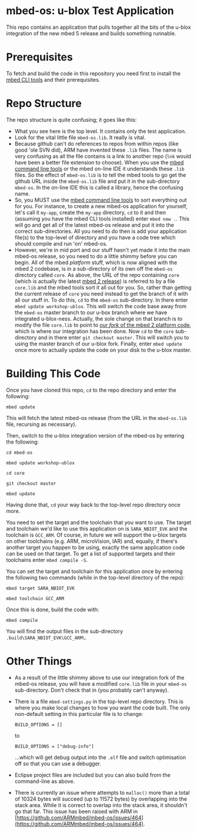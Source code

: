 # mbed-os: u-blox Test Application

This repo contains an application that pulls together all the bits of the u-blox integration of the new mbed 5 release and builds something runnable.

# Prerequisites
To fetch and build the code in this repository you need first to install the [mbed CLI tools](https://github.com/ARMmbed/mbed-cli#installation) and their prerequisites.

# Repo Structure
The repo structure is quite confusing; it goes like this:

* What you see here is the top level. It contains only the test application.
* Look for the vital little file `mbed-os.lib`.  It really is vital.
* Because github can't do references to repos from within repos (like good 'ole SVN did), ARM have invented these `.lib` files.  The name is very confusing as all the file contains is a link to another repo (`lnk` would have been a better file extension to choose).  When you use the [mbed command line tools](https://github.com/ARMmbed/mbed-cli) or the mbed on-line IDE it understands these `.lib` files.  So the effect of `mbed-os.lib` is to tell the mbed tools to go get the github URL inside the `mbed-os.lib` file and put it in the sub-directory `mbed-os`.  In the on-line IDE this is called a library, hence the confusing name.
* So, you MUST use the [mbed command line tools](https://github.com/ARMmbed/mbed-cli) to sort everything out for you.  For instance, to create a new mbed-os application for yourself, let's call it `my-app`, create the `my-app` directory, `cd` to it and then (assuming you have the mbed CLI tools installed) enter `mbed new .`.  This will go and get all of the latest mbed-os release and put it into the correct sub-directories.  All you need to do then is add your application file(s) to the top-level of directory and you have a code tree which should compile and run 'on' mbed-os.
* However, we're in mid port and our stuff hasn't yet made it into the main mbed-os release, so you need to do a little shimmy before you can begin.  All of the mbed _platform_ stuff, which is now aligned with the mbed 2 codebase, is in a sub-directory of its own off the `mbed-os` directory called `core`.  As above, the URL of the repo containing `core` (which is actually the latest [mbed 2 release](https://github.com/mbedmicro/mbed)) is referred to by a file `core.lib` and the mbed tools sort it all out for you.  So, rather than getting the current release of `core` you need instead to get the branch of it with all our stuff in.  To do this, `cd` to the `mbed-os` sub-directory.  In there enter `mbed update workshop-ublox`.  This will switch the code base away from the `mbed-os` master branch to our u-box branch where we have integrated u-blox-ness.  Actually, the sole change on that branch is to modify the file `core.lib` to point to [our _fork_ of the mbed 2 platform code](https://github.com/ARMmbed/mbed-ublox), which is where our integration has been done.  Now `cd` to the `core` sub-directory and in there enter `git checkout master`.  This will switch you to using the master branch of our u-blox fork.  Finally, enter `mbed update` once more to actually update the code on your disk to the u-blox master.

# Building This Code
Once you have cloned this repo, `cd` to the repo directory and enter the following:

`mbed update`

This will fetch the latest mbed-os release (from the URL in the `mbed-os.lib` file, recursing as necessary).

Then, switch to the u-blox integration version of the mbed-os by entering the following:

`cd mbed-os`

`mbed update workshop-ublox`

`cd core`

`git checkout master`

`mbed update`

Having done that, `cd` your way back to the top-level repo directory once more.

You need to set the target and the toolchain that you want to use.  The target and toolchain we'd like to use this application on is `SARA_NBIOT_EVK` and the toolchain is `GCC_ARM`.  Of course, in future we will support the u-blox targets on other toolchains (e.g. ARM, microVision, IAR) and, equally, if there's another target you happen to be using, exactly the same application code can be used on that target.  To get a list of supported targets and their toolchains enter `mbed compile -S`.

You can set the target and toolchain for this application once by entering the following two commands (while in the top-level directory of the repo):

`mbed target SARA_NBIOT_EVK`

`mbed toolchain GCC_ARM`

Once this is done, build the code with:

`mbed compile`

You will find the output files in the sub-directory `.build\SARA_NBIOT_EVK\GCC_ARM\`.

# Other Things

* As a result of the little shimmy above to use our integration fork of the mbed-os release, you will have a modified `core.lib` file in your `mbed-os` sub-directory.  Don't check that in (you probably can't anyway).
* There is a file `mbed-settings.py` in the top-level repo directory.  This is where you make local changes to how you want the code built.  The only non-default setting in this particular file is to change:

  `BUILD_OPTIONS = []`

  to

  `BUILD_OPTIONS = ["debug-info"]`

  ...which will get debug output into the `.elf` file and switch optimisation off so that you can use a debugger.
* Eclipse project files are included but you can also build from the command-line as above.
* There is currently an issue where attempts to `malloc()` more than a total of 10324 bytes will succeed (up to 11572 bytes) by overlapping into the stack area.  While it is correct to overlap into the stack area, it shouldn't go that far.  This issue has been raised with ARM in [https://github.com/ARMmbed/mbed-os/issues/464](https://github.com/ARMmbed/mbed-os/issues/464).